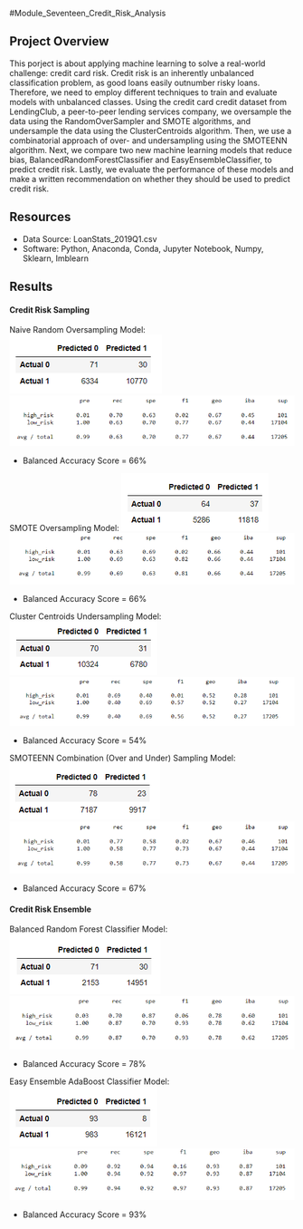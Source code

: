 #Module_Seventeen_Credit_Risk_Analysis

## Project Overview
This porject is about applying machine learning to solve a real-world challenge: credit card risk. Credit risk is an inherently unbalanced classification problem, as good loans easily outnumber risky loans. Therefore, we need to employ different techniques to train and evaluate models with unbalanced classes.
Using the credit card credit dataset from LendingClub, a peer-to-peer lending services company, we oversample the data using the RandomOverSampler and SMOTE algorithms, and undersample the data using the ClusterCentroids algorithm. Then, we use a combinatorial approach of over- and undersampling using the SMOTEENN algorithm. Next, we compare two new machine learning models that reduce bias, BalancedRandomForestClassifier and EasyEnsembleClassifier, to predict credit risk. Lastly, we evaluate the performance of these models and make a written recommendation on whether they should be used to predict credit risk.

## Resources
 - Data Source: LoanStats_2019Q1.csv
 - Software: Python, Anaconda, Conda, Jupyter Notebook, Numpy, Sklearn, Imblearn

## Results

#### Credit Risk Sampling
Naive Random Oversampling Model:
![Fig1](https://github.com/LLeyva-bot/Credit_Risk_Analysis/blob/main/Images/Fig1.png)
![Fig2](https://github.com/LLeyva-bot/Credit_Risk_Analysis/blob/main/Images/Fig2.png)
 - Balanced Accuracy Score = 66%

SMOTE Oversampling Model:
![Fig3](https://github.com/LLeyva-bot/Credit_Risk_Analysis/blob/main/Images/Fig3.png)
![Fig4](https://github.com/LLeyva-bot/Credit_Risk_Analysis/blob/main/Images/Fig4.png)
 - Balanced Accuracy Score = 66%

Cluster Centroids Undersampling Model:
![Fig5](https://github.com/LLeyva-bot/Credit_Risk_Analysis/blob/main/Images/Fig5.png)
![Fig6](https://github.com/LLeyva-bot/Credit_Risk_Analysis/blob/main/Images/Fig6.png)
 - Balanced Accuracy Score = 54%

SMOTEENN Combination (Over and Under) Sampling Model:
![Fig7](https://github.com/LLeyva-bot/Credit_Risk_Analysis/blob/main/Images/Fig7.png)
![Fig8](https://github.com/LLeyva-bot/Credit_Risk_Analysis/blob/main/Images/Fig8.png)
 - Balanced Accuracy Score = 67%

#### Credit Risk Ensemble
Balanced Random Forest Classifier Model:
![Fig9](https://github.com/LLeyva-bot/Credit_Risk_Analysis/blob/main/Images/Fig9.png)
![Fig10](https://github.com/LLeyva-bot/Credit_Risk_Analysis/blob/main/Images/Fig10.png)
 - Balanced Accuracy Score = 78%

Easy Ensemble AdaBoost Classifier Model:
![Fig11](https://github.com/LLeyva-bot/Credit_Risk_Analysis/blob/main/Images/Fig11.png)
![Fig12](https://github.com/LLeyva-bot/Credit_Risk_Analysis/blob/main/Images/Fig12.png)
 - Balanced Accuracy Score = 93%
